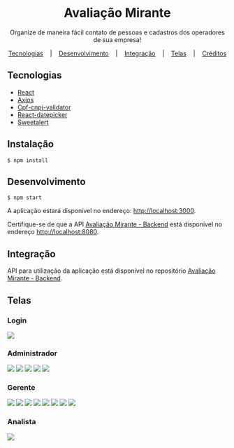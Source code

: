 <div align="center">
    <h1>Avaliação Mirante</h1>
    <p>
        Organize de maneira fácil contato de pessoas e cadastros dos operadores de sua empresa!
    </p>
    <div>
        <a href="#tecnologias">Tecnologias</a>
        &nbsp;&nbsp;&nbsp;|&nbsp;&nbsp;&nbsp;
        <a href="#desenvolvimento">Desenvolvimento</a>
        &nbsp;&nbsp;&nbsp;|&nbsp;&nbsp;&nbsp;
        <a href="#integracao">Integração</a>
        &nbsp;&nbsp;&nbsp;|&nbsp;&nbsp;&nbsp;
        <a href="#telas">Telas</a>
        &nbsp;&nbsp;&nbsp;|&nbsp;&nbsp;&nbsp;
        <a href="#creditos">Créditos</a>
    </div>
</div>

<h2 id="tecnologias">Tecnologias</h2>

+ [React](https://github.com/facebook/create-react-app)
+ [Axios](https://github.com/axios/axios)
+ [Cpf-cnpj-validator](https://github.com/carvalhoviniciusluiz/cpf-cnpj-validator)
+ [React-datepicker](https://github.com/Hacker0x01/react-datepicker)
+ [Sweetalert](https://sweetalert.js.org/)

<h2 id="instalacao">Instalação</h2>

``
$ npm install 
``

<h2 id="desenvolvimento">Desenvolvimento</h2>

``
$ npm start
``

A aplicação estará disponível no endereço: [http://localhost:3000](http://localhost:3000).

Certifique-se de que a API [Avaliação Mirante - Backend](https://github.com/amandabezerra/avaliacao-mirante-backend) está disponível no endereço [http://localhost:8080](http://localhost:8080).

<h2 id="integracao">Integração</h2>

API para utilização da aplicação está disponível no repositório [Avaliação Mirante - Backend](https://github.com/amandabezerra/avaliacao-mirante-backend).


<h2 id="telas">Telas</h2>

### Login

<img src="src/assets/layout/login.png">

### Administrador

<img src="src/assets/layout/pagina-administrador.png">
<img src="src/assets/layout/cadastro-operador.png">
<img src="src/assets/layout/operador-cadastrado.png">
<img src="src/assets/layout/editar-operador.png">
<img src="src/assets/layout/operador-atualizado.png">

### Gerente

<img src="src/assets/layout/pagina-gerente.png">
<img src="src/assets/layout/cadastro-pessoa.png">
<img src="src/assets/layout/pessoa-cadastrada.png">
<img src="src/assets/layout/editar-pessoa.png">
<img src="src/assets/layout/pessoa-atualizada.png">
<img src="src/assets/layout/cadastrar-telefone.png">
<img src="src/assets/layout/telefone-cadastrado.png">
<img src="src/assets/layout/visualizar-pessoa-com-excluir.png">

### Analista

<img src="src/assets/layout/pagina-analista.png">